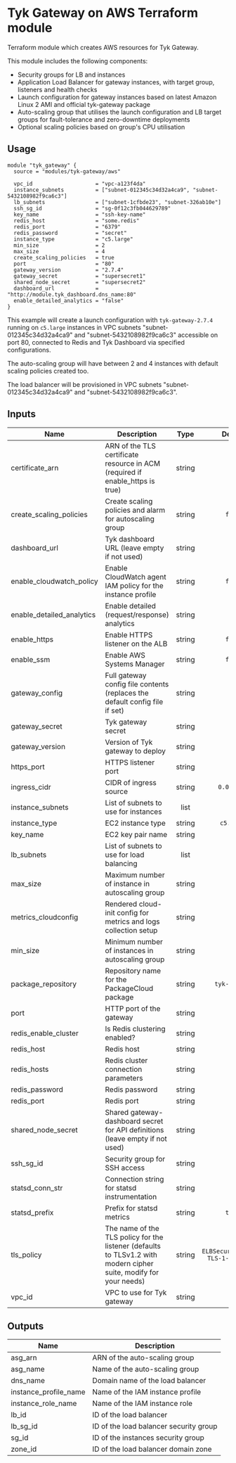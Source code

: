 # Tyk Gateway on AWS Terraform module

Terraform module which creates AWS resources for Tyk Gateway.

This module includes the following components:
 * Security groups for LB and instances
 * Application Load Balancer for gateway instances, with target group, listeners and health checks
 * Launch configuration for gateway instances based on latest Amazon Linux 2 AMI and official tyk-gateway package
 * Auto-scaling group that utilises the launch configuration and LB target groups for fault-tolerance and zero-downtime deployments
 * Optional scaling policies based on group's CPU utilisation

## Usage

```hcl
module "tyk_gateway" {
  source = "modules/tyk-gateway/aws"

  vpc_id                    = "vpc-a123f4da"
  instance_subnets          = ["subnet-012345c34d32a4ca9", "subnet-5432108982f9ca6c3"]
  lb_subnets                = ["subnet-1cfbde23", "subnet-326ab10e"]
  ssh_sg_id                 = "sg-0f12c3fb044629789"
  key_name                  = "ssh-key-name"
  redis_host                = "some.redis"
  redis_port                = "6379"
  redis_password            = "secret"
  instance_type             = "c5.large"
  min_size                  = 2
  max_size                  = 4
  create_scaling_policies   = true
  port                      = "80"
  gateway_version           = "2.7.4"
  gateway_secret            = "supersecret1"
  shared_node_secret        = "supersecret2"
  dashboard_url             = "http://module.tyk_dashboard.dns_name:80"
  enable_detailed_analytics = "false"
}
```

This example will create a launch configuration with `tyk-gateway-2.7.4` running on `c5.large`  instances in VPC subnets "subnet-012345c34d32a4ca9" and "subnet-5432108982f9ca6c3" accessible on port 80, connected to Redis and Tyk Dashboard via specified configurations.

The auto-scaling group will have between 2 and 4 instances with default scaling policies created too.

The load balancer will be provisioned in VPC subnets "subnet-012345c34d32a4ca9" and "subnet-5432108982f9ca6c3".

## Inputs

| Name | Description | Type | Default | Required |
|------|-------------|:----:|:-----:|:-----:|
| certificate\_arn | ARN of the TLS certificate resource in ACM (required if enable_https is true) | string | `` | no |
| create\_scaling\_policies | Create scaling policies and alarm for autoscaling group | string | `false` | no |
| dashboard\_url | Tyk dashboard URL (leave empty if not used) | string | `` | no |
| enable\_cloudwatch\_policy | Enable CloudWatch agent IAM policy for the instance profile | string | `false` | no |
| enable\_detailed\_analytics | Enable detailed (request/response) analytics | string | `` | no |
| enable\_https | Enable HTTPS listener on the ALB | string | `false` | no |
| enable\_ssm | Enable AWS Systems Manager | string | `false` | no |
| gateway\_config | Full gateway config file contents (replaces the default config file if set) | string | `` | no |
| gateway\_secret | Tyk gateway secret | string | `` | no |
| gateway\_version | Version of Tyk gateway to deploy | string | - | yes |
| https\_port | HTTPS listener port | string | `443` | no |
| ingress\_cidr | CIDR of ingress source | string | `0.0.0.0/0` | no |
| instance\_subnets | List of subnets to use for instances | list | - | yes |
| instance\_type | EC2 instance type | string | `c5.large` | no |
| key\_name | EC2 key pair name | string | - | yes |
| lb\_subnets | List of subnets to use for load balancing | list | - | yes |
| max\_size | Maximum number of instance in autoscaling group | string | `2` | no |
| metrics\_cloudconfig | Rendered cloud-init config for metrics and logs collection setup | string | `` | no |
| min\_size | Minimum number of instances in autoscaling group | string | `1` | no |
| package\_repository | Repository name for the PackageCloud package | string | `tyk-gateway` | no |
| port | HTTP port of the gateway | string | `80` | no |
| redis\_enable\_cluster | Is Redis clustering enabled? | string | `` | no |
| redis\_host | Redis host | string | `` | no |
| redis\_hosts | Redis cluster connection parameters | string | `` | no |
| redis\_password | Redis password | string | `` | no |
| redis\_port | Redis port | string | `` | no |
| shared\_node\_secret | Shared gateway-dashboard secret for API definitions (leave empty if not used) | string | `` | no |
| ssh\_sg\_id | Security group for SSH access | string | `` | no |
| statsd\_conn\_str | Connection string for statsd instrumentation | string | `` | no |
| statsd\_prefix | Prefix for statsd metrics | string | `tykGW` | no |
| tls\_policy | The name of the TLS policy for the listener (defaults to TLSv1.2 with modern cipher suite, modify for your needs) | string | `ELBSecurityPolicy-TLS-1-2-2017-01` | no |
| vpc\_id | VPC to use for Tyk gateway | string | - | yes |

## Outputs

| Name | Description |
|------|-------------|
| asg\_arn | ARN of the auto-scaling group |
| asg\_name | Name of the auto-scaling group |
| dns\_name | Domain name of the load balancer |
| instance\_profile\_name | Name of the IAM instance profile |
| instance\_role\_name | Name of the IAM instance role |
| lb\_id | ID of the load balancer |
| lb\_sg\_id | ID of the load balancer security group |
| sg\_id | ID of the instances security group |
| zone\_id | ID of the load balancer domain zone |
